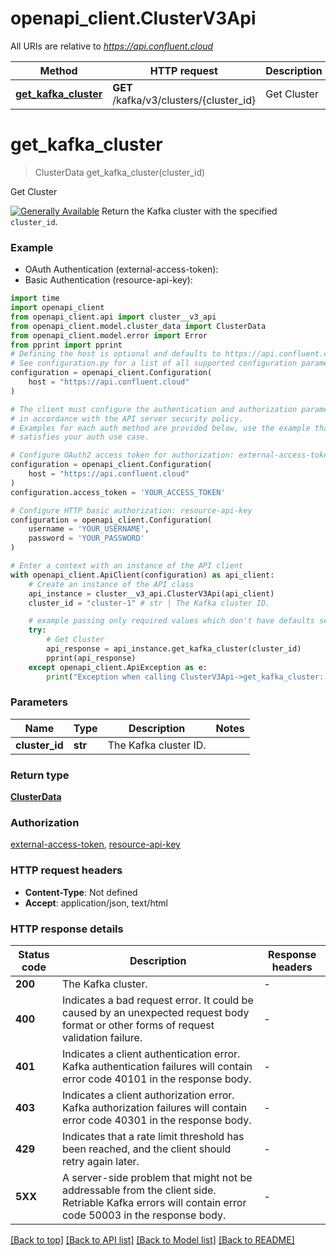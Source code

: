 # openapi_client.ClusterV3Api

All URIs are relative to *https://api.confluent.cloud*

Method | HTTP request | Description
------------- | ------------- | -------------
[**get_kafka_cluster**](ClusterV3Api.md#get_kafka_cluster) | **GET** /kafka/v3/clusters/{cluster_id} | Get Cluster


# **get_kafka_cluster**
> ClusterData get_kafka_cluster(cluster_id)

Get Cluster

[![Generally Available](https://img.shields.io/badge/Lifecycle%20Stage-Generally%20Available-%2345c6e8)](#section/Versioning/API-Lifecycle-Policy)  Return the Kafka cluster with the specified ``cluster_id``.

### Example

* OAuth Authentication (external-access-token):
* Basic Authentication (resource-api-key):

```python
import time
import openapi_client
from openapi_client.api import cluster__v3_api
from openapi_client.model.cluster_data import ClusterData
from openapi_client.model.error import Error
from pprint import pprint
# Defining the host is optional and defaults to https://api.confluent.cloud
# See configuration.py for a list of all supported configuration parameters.
configuration = openapi_client.Configuration(
    host = "https://api.confluent.cloud"
)

# The client must configure the authentication and authorization parameters
# in accordance with the API server security policy.
# Examples for each auth method are provided below, use the example that
# satisfies your auth use case.

# Configure OAuth2 access token for authorization: external-access-token
configuration = openapi_client.Configuration(
    host = "https://api.confluent.cloud"
)
configuration.access_token = 'YOUR_ACCESS_TOKEN'

# Configure HTTP basic authorization: resource-api-key
configuration = openapi_client.Configuration(
    username = 'YOUR_USERNAME',
    password = 'YOUR_PASSWORD'
)

# Enter a context with an instance of the API client
with openapi_client.ApiClient(configuration) as api_client:
    # Create an instance of the API class
    api_instance = cluster__v3_api.ClusterV3Api(api_client)
    cluster_id = "cluster-1" # str | The Kafka cluster ID.

    # example passing only required values which don't have defaults set
    try:
        # Get Cluster
        api_response = api_instance.get_kafka_cluster(cluster_id)
        pprint(api_response)
    except openapi_client.ApiException as e:
        print("Exception when calling ClusterV3Api->get_kafka_cluster: %s\n" % e)
```


### Parameters

Name | Type | Description  | Notes
------------- | ------------- | ------------- | -------------
 **cluster_id** | **str**| The Kafka cluster ID. |

### Return type

[**ClusterData**](ClusterData.md)

### Authorization

[external-access-token](../README.md#external-access-token), [resource-api-key](../README.md#resource-api-key)

### HTTP request headers

 - **Content-Type**: Not defined
 - **Accept**: application/json, text/html


### HTTP response details

| Status code | Description | Response headers |
|-------------|-------------|------------------|
**200** | The Kafka cluster. |  -  |
**400** | Indicates a bad request error. It could be caused by an unexpected request body format or other forms of request validation failure. |  -  |
**401** | Indicates a client authentication error. Kafka authentication failures will contain error code 40101 in the response body. |  -  |
**403** | Indicates a client authorization error. Kafka authorization failures will contain error code 40301 in the response body. |  -  |
**429** | Indicates that a rate limit threshold has been reached, and the client should retry again later. |  -  |
**5XX** | A server-side problem that might not be addressable from the client side. Retriable Kafka errors will contain error code 50003 in the response body. |  -  |

[[Back to top]](#) [[Back to API list]](../README.md#documentation-for-api-endpoints) [[Back to Model list]](../README.md#documentation-for-models) [[Back to README]](../README.md)

